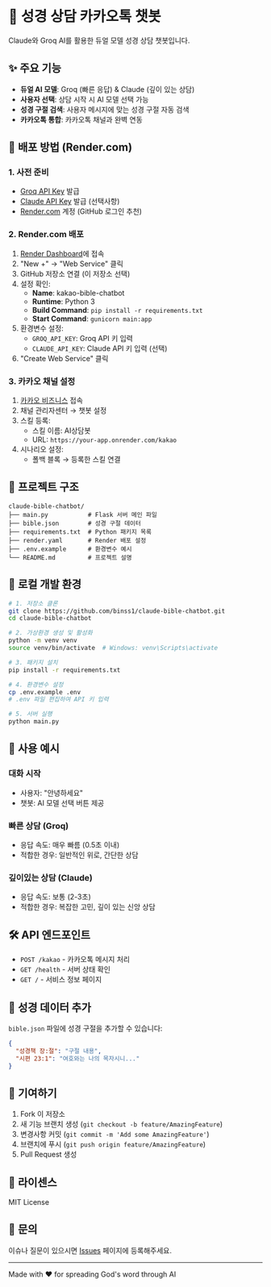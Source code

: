 # 🙏 성경 상담 카카오톡 챗봇

Claude와 Groq AI를 활용한 듀얼 모델 성경 상담 챗봇입니다.

## ✨ 주요 기능

- **듀얼 AI 모델**: Groq (빠른 응답) & Claude (깊이 있는 상담)
- **사용자 선택**: 상담 시작 시 AI 모델 선택 가능
- **성경 구절 검색**: 사용자 메시지에 맞는 성경 구절 자동 검색
- **카카오톡 통합**: 카카오톡 채널과 완벽 연동

## 🚀 배포 방법 (Render.com)

### 1. 사전 준비
- [Groq API Key](https://console.groq.com) 발급
- [Claude API Key](https://console.anthropic.com) 발급 (선택사항)
- [Render.com](https://render.com) 계정 (GitHub 로그인 추천)

### 2. Render.com 배포

1. [Render Dashboard](https://dashboard.render.com)에 접속
2. "New +" → "Web Service" 클릭
3. GitHub 저장소 연결 (이 저장소 선택)
4. 설정 확인:
   - **Name**: kakao-bible-chatbot
   - **Runtime**: Python 3
   - **Build Command**: `pip install -r requirements.txt`
   - **Start Command**: `gunicorn main:app`
5. 환경변수 설정:
   - `GROQ_API_KEY`: Groq API 키 입력
   - `CLAUDE_API_KEY`: Claude API 키 입력 (선택)
6. "Create Web Service" 클릭

### 3. 카카오 채널 설정

1. [카카오 비즈니스](https://business.kakao.com) 접속
2. 채널 관리자센터 → 챗봇 설정
3. 스킬 등록:
   - 스킬 이름: AI상담봇
   - URL: `https://your-app.onrender.com/kakao`
4. 시나리오 설정:
   - 폴백 블록 → 등록한 스킬 연결

## 📁 프로젝트 구조

```
claude-bible-chatbot/
├── main.py           # Flask 서버 메인 파일
├── bible.json        # 성경 구절 데이터
├── requirements.txt  # Python 패키지 목록
├── render.yaml       # Render 배포 설정
├── .env.example      # 환경변수 예시
└── README.md         # 프로젝트 설명
```

## 🔧 로컬 개발 환경

```bash
# 1. 저장소 클론
git clone https://github.com/binss1/claude-bible-chatbot.git
cd claude-bible-chatbot

# 2. 가상환경 생성 및 활성화
python -m venv venv
source venv/bin/activate  # Windows: venv\Scripts\activate

# 3. 패키지 설치
pip install -r requirements.txt

# 4. 환경변수 설정
cp .env.example .env
# .env 파일 편집하여 API 키 입력

# 5. 서버 실행
python main.py
```

## 📝 사용 예시

### 대화 시작
- 사용자: "안녕하세요"
- 챗봇: AI 모델 선택 버튼 제공

### 빠른 상담 (Groq)
- 응답 속도: 매우 빠름 (0.5초 이내)
- 적합한 경우: 일반적인 위로, 간단한 상담

### 깊이있는 상담 (Claude)
- 응답 속도: 보통 (2-3초)
- 적합한 경우: 복잡한 고민, 깊이 있는 신앙 상담

## 🛠 API 엔드포인트

- `POST /kakao` - 카카오톡 메시지 처리
- `GET /health` - 서버 상태 확인
- `GET /` - 서비스 정보 페이지

## 📖 성경 데이터 추가

`bible.json` 파일에 성경 구절을 추가할 수 있습니다:

```json
{
  "성경책 장:절": "구절 내용",
  "시편 23:1": "여호와는 나의 목자시니..."
}
```

## 🤝 기여하기

1. Fork 이 저장소
2. 새 기능 브랜치 생성 (`git checkout -b feature/AmazingFeature`)
3. 변경사항 커밋 (`git commit -m 'Add some AmazingFeature'`)
4. 브랜치에 푸시 (`git push origin feature/AmazingFeature`)
5. Pull Request 생성

## 📄 라이센스

MIT License

## 💬 문의

이슈나 질문이 있으시면 [Issues](https://github.com/binss1/claude-bible-chatbot/issues) 페이지에 등록해주세요.

---

Made with ❤️ for spreading God's word through AI
